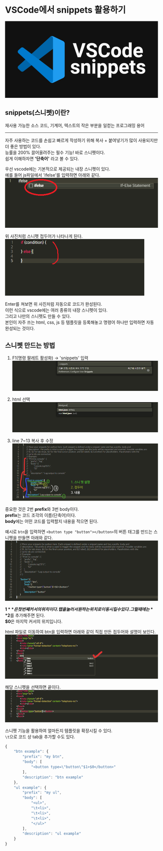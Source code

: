 # **VSCode에서 snippets 활용하기**

![snippets](thumb.jpg)

## **snippets(스니펫)이란?**
재사용 가능한 소스 코드, 기계어, 텍스트의 작은 부분을 일컫는 프로그래밍 용어

---

자주 사용하는 코드를 손쉽고 빠르게 작성하기 위해 복사 + 붙여넣기가 많이 사용되지만 더 좋은 방법이 있다.  
능률을 200% 끌어올려주는 필수 기능! 바로 스니펫이다.  
쉽게 이해하자면 **'단축어'** 라고 볼 수 있다.

우선 vscode에는 기본적으로 제공되는 내장 스니펫이 있다.  
예를 들어 js파일에서 'ifelse'를 입력하면 아래와 같다.  
![](img_1.png)

위 사진처럼 스니펫 접두어가 나타나게 된다.  
![](img_2.png)

Enter를 쳐보면 위 사진처럼 자동으로 코드가 완성된다.  
이런 식으로 vscode에는 여러 종류의 내장 스니펫이 있다.  
그리고 나만의 스니펫도 만들 수 있다.  
본인이 자주 쓰는 html, css, js  등 템플릿을 등록해놓고 명령어 하나만 입력하면 자동 완성되는 것이다.

## **스니펫 만드는 방법**
1) F1(명령 팔레트 활성화) -> 'snippets' 입력
![](img_3.png)

2) html 선택
![](img_4.png)

3) line 7~13 복사 후 수정
![](img_5.png)

중요한 것은 2번 **prefix**와 3번 body이다.  
**prefix**는 코드 조각의 이름(단축어)이다.  
**body**에는 어떤 코드를 입력할지 내용을 적으면 된다.

예시로 `btn`을 입력하면 `<button type "button"></button>`의 버튼 태그를 만드는 스니펫을 만들면 아래와 같다.  
![](img_6.png)

**$1**은 첫 번째 커서의 위치이다.  
탭을 눌러서 원하는 위치로 이동시킬 수 있다.  
그럴 때에는 **$2**를 추가해주면 된다.  
**$0**은 마지막 커서의 위치입니다.

html 파일로 이동하여 btn을 입력하면 아래와 같이 직접 만든 접두어와 설명이 보인다.  
![](img_7.png)

해당 스니펫을 선택하면 끝이다.  
![](img_8.png)

스니펫 기능을 활용하여 얼마든지 템플릿을 확장시킬 수 있다.  
`\t`으로 코드 상 tab을 추가할 수도 있다.
```js
{
	"btn example": {
		"prefix": "my btn",
		"body": [
			"<button type=\"button\"$1>$0</button>"
		],
		"description": "btn example"
	},
	"ul example": {
		"prefix": "my ul",
		"body": [
			"<ul>",
			"\t<li>",
			"\t<li>",
			"\t<li>",
			"</ul>"
		],
		"description": "ul example"
	}
}
```